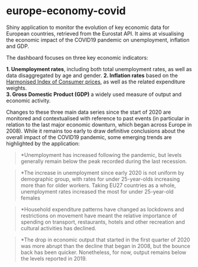 # europe-economy-covid
Shiny application to monitor  the evolution of key economic data for European countries, retrieved from the Eurostat API. It aims at visualising the economic impact of the COVID19 pandemic on unemployment, inflation and GDP. 

The dashboard focuses on three key economic indicators:  

  **1. Unemployment rates**, including both total unemployment rates, as well as data disaggregated by age and gender.
  **2. Inflation rates** based on the [Harmonised Index of Consumer prices](https://ec.europa.eu/eurostat/web/hicp), as well as the related expenditure weights.  
 **3. Gross Domestic Product (GDP)** a widely used measure of output and economic activity.   

Changes to these three main data series since the start of 2020 are monitored and contextualised with reference to past events (in particular in relation to the last major economic downturn, which began across Europe in 2008). While it remains too early to draw definitive conclusions about the overall impact of the COVID19 pandemic, some emerging trends are highlighted by the application:

>*Unemployment has increased following the pandemic, but levels generally remain below the peak recorded during the last recession.  

>*The increase in unemployment since early 2020 is not uniform by demographic group, with rates for under 25-year-olds increasing more than for older workers. Taking EU27 countries as a whole, unemployment rates increased the most for under 25-year-old females  

>*Household expenditure patterns have changed as lockdowns and restrictions on movement have meant the relative importance of spending on transport, restaurants, hotels and other recreation and cultural activities has declined.   

>*The drop in economic output that started in the first quarter of 2020 was more abrupt than the decline that began in 2008, but the bounce back has been quicker. Nonetheless, for now, output remains below the levels reported in 2019.  

